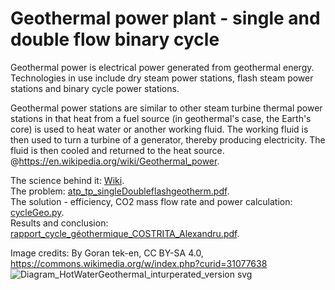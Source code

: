 # Geothermal power plant - single and double flow binary cycle 

Geothermal power is electrical power generated from geothermal energy. Technologies in use include dry steam power stations, flash steam power stations and binary cycle power stations.

Geothermal power stations are similar to other steam turbine thermal power stations in that heat from a fuel source (in geothermal's case, the Earth's core) is used to heat water or another working fluid. The working fluid is then used to turn a turbine of a generator, thereby producing electricity. The fluid is then cooled and returned to the heat source. @https://en.wikipedia.org/wiki/Geothermal_power.

The science behind it: [Wiki](https://en.wikipedia.org/wiki/Geothermal_power).  
The problem: [atp_tp_singleDoubleflashgeotherm.pdf](https://github.com/AlexPhysics/PythonProjects/blob/main/Geothermal%20power%20plant%20-%20single%20and%20double%20flow/atp_tp_singleDoubleflashgeotherm.pdf).  
The solution - efficiency, CO2 mass flow rate and power calculation: [cycleGeo.py](https://github.com/AlexPhysics/PythonProjects/blob/main/Geothermal%20power%20plant%20-%20single%20and%20double%20flow/cycleGeo.py).    
Results and conclusion: [rapport_cycle_géothermique_COSTRITA_Alexandru.pdf](https://github.com/AlexPhysics/PythonProjects/blob/main/Geothermal%20power%20plant%20-%20single%20and%20double%20flow/rapport_cycle_g%C3%A9othermique_COSTRITA_Alexandru.pdf).  

Image credits: By Goran tek-en, CC BY-SA 4.0, https://commons.wikimedia.org/w/index.php?curid=31077638
![Diagram_HotWaterGeothermal_inturperated_version svg](https://github.com/AlexPhysics/PythonProjects/assets/81239843/cad7fdbb-641a-4f75-919e-2074e4560c15)
